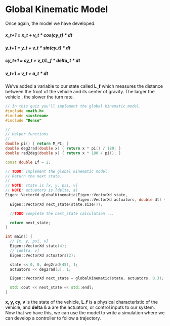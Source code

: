 # Global Kinematic Model

Once again, the model we have developed:

##### x_t+1 = x_t + v_t * cos(cy_t) * dt

##### y_t+1 = y_t + v_t * sin(cy_t) * dt

##### cy_t+1 = cy_t + v_t/L_f * delta_t * dt

##### v_t+1 = v_t + a_t * dt

We’ve added a variable to our state called **L_f** which measures the distance between the front of the vehicle and its center of gravity. The larger the vehicle , the slower the turn rate.

```c++
// In this quiz you'll implement the global kinematic model.
#include <math.h>
#include <iostream>
#include "Dense"

//
// Helper functions
//
double pi() { return M_PI; }
double deg2rad(double x) { return x * pi() / 180; }
double rad2deg(double x) { return x * 180 / pi(); }

const double Lf = 2;

// TODO: Implement the global kinematic model.
// Return the next state.
//
// NOTE: state is [x, y, psi, v]
// NOTE: actuators is [delta, a]
Eigen::VectorXd globalKinematic(Eigen::VectorXd state,
                                Eigen::VectorXd actuators, double dt) {
  Eigen::VectorXd next_state(state.size());

  //TODO complete the next_state calculation ...

  return next_state;
}

int main() {
  // [x, y, psi, v]
  Eigen::VectorXd state(4);
  // [delta, v]
  Eigen::VectorXd actuators(2);

  state << 0, 0, deg2rad(45), 1;
  actuators << deg2rad(5), 1;

  Eigen::VectorXd next_state = globalKinematic(state, actuators, 0.3);

  std::cout << next_state << std::endl;
}
```

**x, y, cy, v** is the state of the vehicle, **L_f** is a physical characteristic of the vehicle, and **delta** & **a** are the actuators, or control inputs to our system. Now that we have this, we can use the model to write a simulation where we can develop a controller to follow a trajectory.
